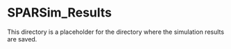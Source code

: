 # SPARSim_Results

This directory is a placeholder for the directory where the simulation results are saved.
